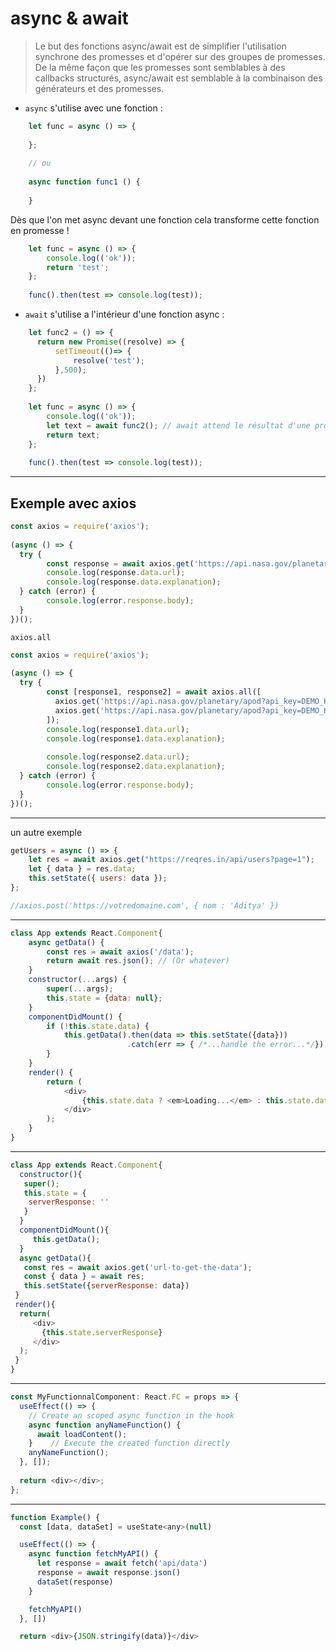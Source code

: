 # async & await

> Le but des fonctions async/await est de simplifier l'utilisation synchrone des promesses et d'opérer sur des groupes de promesses. De la même façon que les promesses sont semblables à des callbacks structurés, async/await est semblable à la combinaison des générateurs et des promesses.

- ``async`` s'utilise avec une fonction :

````javascript
    let func = async () => {
        
    };
        
    // ou 
    
    async function func1 () {
    
    }
````

Dès que l'on met async devant une fonction cela transforme cette fonction en promesse !

````javascript
    let func = async () => {
        console.log(('ok'));
        return 'test';
    };
    
    func().then(test => console.log(test));
````

- ``await`` s'utilise a l'intérieur d'une fonction async :

````javascript
    let func2 = () => {
      return new Promise((resolve) => {
          setTimeout(()=> {
              resolve('test');
          },500);
      })
    };
    
    let func = async () => {
        console.log(('ok'));
        let text = await func2(); // await attend le résultat d'une promesse !
        return text;
    };
    
    func().then(test => console.log(test));
````

---

## Exemple avec axios

````javascript
const axios = require('axios');
 
(async () => {
  try {
        const response = await axios.get('https://api.nasa.gov/planetary/apod?api_key=DEMO_KEY')
        console.log(response.data.url);
        console.log(response.data.explanation);
  } catch (error) {
        console.log(error.response.body);
  }
})();
````

`axios.all`

````javascript
const axios = require('axios');
 
(async () => {
  try {
        const [response1, response2] = await axios.all([
          axios.get('https://api.nasa.gov/planetary/apod?api_key=DEMO_KEY&date=2020-03-18'),
          axios.get('https://api.nasa.gov/planetary/apod?api_key=DEMO_KEY&date=2020-03-17')
        ]);
        console.log(response1.data.url);
        console.log(response1.data.explanation);
 
        console.log(response2.data.url);
        console.log(response2.data.explanation);
  } catch (error) {
        console.log(error.response.body);
  }
})();
````

---

un autre exemple

````javascript
getUsers = async () => {
    let res = await axios.get("https://reqres.in/api/users?page=1");
    let { data } = res.data;
    this.setState({ users: data });
};

//axios.post('https://votredomaine.com', { nom : 'Aditya' })
````

---

````javascript
class App extends React.Component{
    async getData() {
        const res = await axios('/data');
        return await res.json(); // (Or whatever)
    }
    constructor(...args) {
        super(...args);
        this.state = {data: null};
    }
    componentDidMount() {
        if (!this.state.data) {
            this.getData().then(data => this.setState({data}))
                          .catch(err => { /*...handle the error...*/});
        }
    }
    render() {
        return (
            <div>
                {this.state.data ? <em>Loading...</em> : this.state.data}
            </div>
        );
    }
}
````

---

````javascript
class App extends React.Component{
  constructor(){
   super();
   this.state = {
    serverResponse: ''
   }
  }
  componentDidMount(){
     this.getData();
  }
  async getData(){
   const res = await axios.get('url-to-get-the-data');
   const { data } = await res;
   this.setState({serverResponse: data})
 }
 render(){
  return(
     <div>
       {this.state.serverResponse}
     </div>
  );
 }
}
````

---

````javascript
const MyFunctionnalComponent: React.FC = props => {
  useEffect(() => {
    // Create an scoped async function in the hook
    async function anyNameFunction() {
      await loadContent();
    }    // Execute the created function directly
    anyNameFunction();
  }, []);
  
  return <div></div>;
};
````

---

````javascript
function Example() {
  const [data, dataSet] = useState<any>(null)

  useEffect(() => {
    async function fetchMyAPI() {
      let response = await fetch('api/data')
      response = await response.json()
      dataSet(response)
    }

    fetchMyAPI()
  }, [])

  return <div>{JSON.stringify(data)}</div>
````
